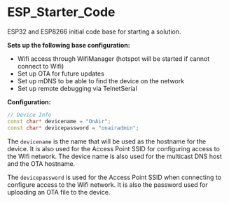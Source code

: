 # ESP_Starter_Code
ESP32 and ESP8266 initial code base for starting a solution.

**Sets up the following base configuration:**
* Wifi access through WifiManager (hotspot will be started if cannot connect to Wifi)
* Set up OTA for future updates
* Set up mDNS to be able to find the device on the network
* Set up remote debugging via TelnetSerial


**Configuration:**

```c++
// Device Info
const char* devicename = "OnAir";
const char* devicepassword = "onairadmin";
```

The `devicename` is the name that will be used as the hostname for the device. It is also used for the Access Point SSID for configuring access to the Wifi network. The device name is also used for the multicast DNS host and the OTA hostname.

The `devicepassword` is used for the Access Point SSID when connecting to configure access to the Wifi network. It is also the password used for uploading an OTA file to the device.
